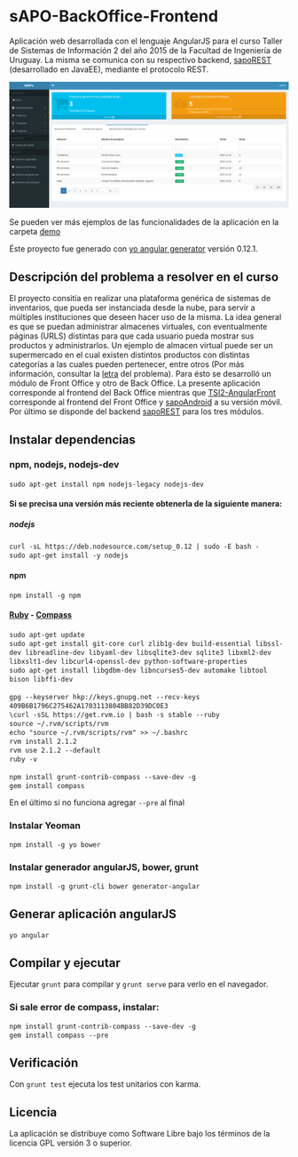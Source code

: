 # sAPO-BackOffice-Frontend

Aplicación web desarrollada con el lenguaje AngularJS para el curso Taller de Sistemas de Información 2 del año 2015 de la Facultad de Ingeniería de Uruguay.
La misma se comunica con su respectivo backend, [sapoREST](https://github.com/etorrano/sapoREST) (desarrollado en JavaEE), mediante el protocolo REST.

![Alt text](/demo/backDashboardMovimientos.png?raw=true)

Se pueden ver más ejemplos de las funcionalidades de la aplicación en la carpeta [demo](https://github.com/etorrano/sAPO-BackOffice-Frontend/tree/master/demo)

Éste proyecto fue generado con [yo angular generator](https://github.com/yeoman/generator-angular)
versión 0.12.1.

## Descripción del problema a resolver en el curso

El proyecto consitía en realizar una plataforma genérica de sistemas de inventarios, que pueda ser instanciada desde la nube, para servir a múltiples instituciones que deseen hacer uso de la misma. La idea general es que se puedan administrar almacenes virtuales, con eventualmente páginas (URLS) distintas para que cada usuario pueda mostrar sus productos y administrarlos. Un ejemplo de almacen virtual puede ser un supermercado en el cual existen distintos productos con distintas categorías a las cuales pueden pertenecer, entre otros (Por más información, consultar la [letra](https://github.com/etorrano/sAPO-BackOffice-Frontend/tree/master/demo/letra.pdf) del problema).
Para ésto se desarrolló un módulo de Front Office y otro de Back Office. La presente aplicación corresponde al frontend del Back Office mientras que [TSI2-AngularFront](https://github.com/etorrano/TSI2-AngularFront) corresponde al frontend del Front Office y [sapoAndroid](https://github.com/etorrano/SAPo-Android) a su versión móvil. Por último se disponde del backend [sapoREST](https://github.com/etorrano/sapoREST) para los tres módulos.

## Instalar dependencias

### npm, nodejs, nodejs-dev
```
sudo apt-get install npm nodejs-legacy nodejs-dev
```

#### Si se precisa una versión más reciente obtenerla de la siguiente manera:
##### nodejs
```
curl -sL https://deb.nodesource.com/setup_0.12 | sudo -E bash -
sudo apt-get install -y nodejs
```

#### npm
```
npm install -g npm
```
#### [Ruby](https://gorails.com/setup/ubuntu/14.04) - [Compass](http://blog.acrona.com/index.php?post/2014/05/15/Installer-Fondation-et-Compass/sass-sur-Ubuntu-14.04)
```
sudo apt-get update
sudo apt-get install git-core curl zlib1g-dev build-essential libssl-dev libreadline-dev libyaml-dev libsqlite3-dev sqlite3 libxml2-dev libxslt1-dev libcurl4-openssl-dev python-software-properties
sudo apt-get install libgdbm-dev libncurses5-dev automake libtool bison libffi-dev

gpg --keyserver hkp://keys.gnupg.net --recv-keys 409B6B1796C275462A1703113804BB82D39DC0E3
\curl -sSL https://get.rvm.io | bash -s stable --ruby
source ~/.rvm/scripts/rvm
echo "source ~/.rvm/scripts/rvm" >> ~/.bashrc
rvm install 2.1.2
rvm use 2.1.2 --default
ruby -v

npm install grunt-contrib-compass --save-dev -g
gem install compass
```
En el último si no funciona agregar ```--pre``` al final

### Instalar Yeoman
```
npm install -g yo bower
```

### Instalar generador angularJS, bower, grunt
```
npm install -g grunt-cli bower generator-angular
```

## Generar aplicación angularJS
```
yo angular
```

## Compilar y ejecutar

Ejecutar `grunt` para compilar y `grunt serve` para verlo en el navegador.

### Si sale error de compass, instalar:
```
npm install grunt-contrib-compass --save-dev -g
gem install compass --pre
```

## Verificación

Con `grunt test` ejecuta los test unitarios con karma.

## Licencia

La aplicación se distribuye como Software Libre bajo los términos de la licencia GPL versión 3 o superior.

